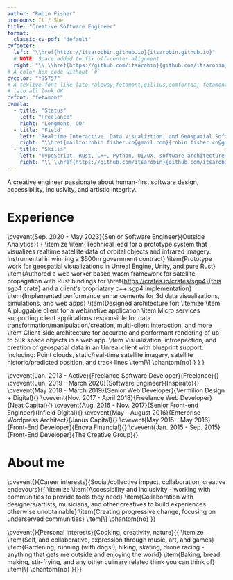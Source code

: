 ```yaml
---
author: "Robin Fisher"
pronouns: It / She
title: "Creative Software Engineer"
format:
  classic-cv-pdf: "default"
cvfooter:
  left: "\\href{https://itsarobbin.github.io}{itsarobin.github.io}"
  # NOTE: Space added to fix off-center alignment
  right: "\\ \\href{https://github.com/itsarobin}{github.com/itsarobin}"
# A color hex code without `#`
cvcolor: "f95757"
# A texlive font like lato,raleway,fetamont,gillius,comfortaa; fetamont, comfortaa, and
# lato all look OK
cvfont: "fetamont"
cvmeta:
  - title: "Status"
    left: "Freelance"
    right: "Longmont, CO"
  - title: "Field"
    left: "Realtime Interactive, Data Visualiztion, and Geospatial Software / Creative Engineering"
    right: "\\href{mailto:robin.fisher.co@gmail.com}{robin.fisher.co@gmail.com}"
  - title: "Skills"
    left: "TypeScript, Rust, C++, Python, UI/UX, software architecture, Linux, containers"
    right: "\\ \\href{https://github.com/itsarobin}{github.com/itsarobin}"
---
```


A creative engineer passionate about human-first software design, accessibility, inclusivity, and artistic integrity.

# Experience

\cvevent{Sep. 2020 - May 2023}{Senior Software Engineer}{Outside Analytics}{
  {
    \itemize 
      \item{Technical lead for a prototype system that visualizes realtime satellite data of orbital objects and infrared imagery. Instrumental in winning a \$500m government contract}
      \item{Prototype work for geospatial visualizations in Unreal Engine, Unity, and pure Rust}
      \item{Authored a web worker based wasm framework for satellite propagation with Rust bindings for \href{https://crates.io/crates/sgp4}{this sgp4 crate} and a client's propriatary c++ sgp4 implementation}
      \item{Implemented performance enhancements for 3d data visualizations, simulations, and web apps}
      \item{Designed architecture for: \itemize
        \item A pluggable client for a web/native application
        \item Micro services supporting client applications responsible for data transformation/manipulation/creation, multi-client interaction, and more
        \item Client-side architecture for accurate and performant rendering of up to 50k space objects in a web app.
        \item Visualization, introspection, and creation of geospatial data in an Unreal client with blueprint support. Including: Point clouds, static/real-time satellite imagery, satellite historic/predicted position, and track lines
        \item[\\] \phantom{no}
      }
  }
}

\cvevent{Jan. 2013 - Active}{Freelance Software Developer}{Freelance}{}
\cvevent{Jun. 2019 - March 2020}{Software Engineer}{Inspirato}{}
\cvevent{May 2018 - March 2019}{Senior Web Developer}{Vermilion Design + Digital}{}
\cvevent{Nov. 2017 - April 2018}{Freelance Web Developer}{Neat Capital}{}
\cvevent{Aug. 2016 - Nov. 2017}{Senior Front-end Engineer}{Infield Digital}{}
\cvevent{May - August 2016}{Enterprise Wordpress Architect}{Janus Capital}{}
\cvevent{May 2015 - May 2016}{Front-End Developer}{Enova Financial}{}
\cvevent{Jan. 2015 - Sep. 2015}{Front-End Developer}{The Creative Group}{}

# About me

\cvevent{}{Career interests}{Social/collective impact, collaboration, creative endevours}{{
  \itemize
    \item{Accessibility and inclusivity - working with communities to provide tools they need}
    \item{Collaboration with designers/artists, musicians, and other creatives to build experiences otherwise unobtainable}
    \item{Creating progressive change, focusing on underserved communities}
    \item[\\] \phantom{no}
}}

\cvevent{}{Personal interests}{Cooking, creativity, nature}{{
  \itemize
    \item{Self, and collaborative, expression through music, art, and games}
    \item{Gardening, running (with dogs!), hiking, skating, drone racing - anything that gets me outside and enjoying the world}
    \item{Baking, bread making, stir-frying, and any other culinary related think you can think of}
    \item[\\] \phantom{no}
}{}}